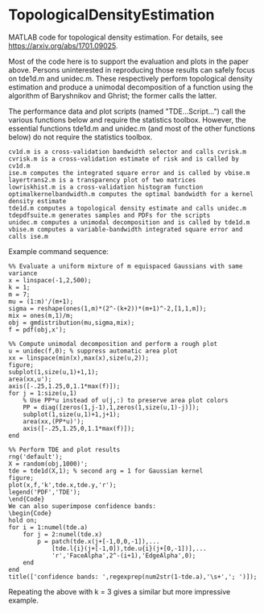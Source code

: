# TopologicalDensityEstimation

MATLAB code for topological density estimation. For details, see https://arxiv.org/abs/1701.09025. 

Most of the code here is to support the evaluation and plots in the paper above. Persons uninterested in reproducing those results can safely focus on tde1d.m and unidec.m. These respectively perform topological density estimation and produce a unimodal decomposition of a function using the algorithm of Baryshnikov and Ghrist; the former calls the latter.

The performance data and plot scripts (named "TDE...Script...") call the various functions below and require the statistics toolbox. However, the essential functions tde1d.m and unidec.m (and most of the other functions below) do not require the statistics toolbox.

    cv1d.m is a cross-validation bandwidth selector and calls cvrisk.m
    cvrisk.m is a cross-validation estimate of risk and is called by cv1d.m
    ise.m computes the integrated square error and is called by vbise.m
    layertrans2.m is a transparency plot of two matrices
    lowriskhist.m is a cross-validation histogram function
    optimalkernelbandwidth.m computes the optimal bandwidth for a kernel density estimate
    tde1d.m computes a topological density estimate and calls unidec.m
    tdepdfsuite.m generates samples and PDFs for the scripts
    unidec.m computes a unimodal decomposition and is called by tde1d.m
    vbise.m computes a variable-bandwidth integrated square error and calls ise.m 

Example command sequence:

    %% Evaluate a uniform mixture of m equispaced Gaussians with same variance
    x = linspace(-1,2,500);
    k = 1;
    m = 7;
    mu = (1:m)'/(m+1);
    sigma = reshape(ones(1,m)*(2^-(k+2))*(m+1)^-2,[1,1,m]);
    mix = ones(m,1)/m;
    obj = gmdistribution(mu,sigma,mix);
    f = pdf(obj,x');

    %% Compute unimodal decomposition and perform a rough plot
    u = unidec(f,0); % suppress automatic area plot
    xx = linspace(min(x),max(x),size(u,2));
    figure;
    subplot(1,size(u,1)+1,1);
    area(xx,u'); 
    axis([-.25,1.25,0,1.1*max(f)]);
    for j = 1:size(u,1)
        % Use PP*u instead of u(j,:) to preserve area plot colors
        PP = diag([zeros(1,j-1),1,zeros(1,size(u,1)-j)]);
        subplot(1,size(u,1)+1,j+1);
        area(xx,(PP*u)');
        axis([-.25,1.25,0,1.1*max(f)]);
    end

    %% Perform TDE and plot results
    rng('default');
    X = random(obj,1000)';
    tde = tde1d(X,1); % second arg = 1 for Gaussian kernel
    figure; 
    plot(x,f,'k',tde.x,tde.y,'r');
    legend('PDF','TDE');
    \end{Code}
    We can also superimpose confidence bands:
    \begin{Code}
    hold on;
    for i = 1:numel(tde.a)
        for j = 2:numel(tde.x)
            p = patch(tde.x(j+[-1,0,0,-1]),...
                [tde.l{i}(j+[-1,0]),tde.u{i}(j+[0,-1])],...
                'r','FaceAlpha',2^-(i+1),'EdgeAlpha',0);
        end
    end
    title(['confidence bands: ',regexprep(num2str(1-tde.a),'\s+','; ')]); 

Repeating the above with k = 3 gives a similar but more impressive example.
